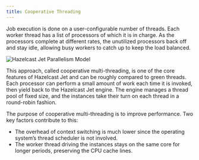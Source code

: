 ```yaml
---
title: Cooperative Threading
---
```


Job execution is done on a user-configurable number of threads. Each
worker thread has a list of processors of which it is in charge. As the
processors complete at different rates, the unutilized processors back
off and stay idle, allowing busy workers to catch up to keep the load
balanced.

![Hazelcast Jet Parallelism Model](assets/cooperative-multithreading.png)

This approach, called cooperative multi-threading, is one of the core
features of Hazelcast Jet and can be roughly compared to green threads.
Each processor can perform a small amount of work each time it is
invoked, then yield back to the Hazelcast Jet engine. The engine manages
a thread pool of fixed size, and the instances take their turn on each
thread in a round-robin fashion.

The purpose of cooperative multi-threading is to improve performance.
 Two key factors contribute to this:

- The overhead of context switching is much lower since the operating
 system’s thread scheduler is not involved.
- The worker thread driving the instances stays on the same core for
 longer periods, preserving the CPU cache lines.